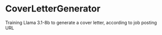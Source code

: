 # CoverLetterGenerator
Training Llama 3.1-8b to generate a cover letter, according to job posting URL
